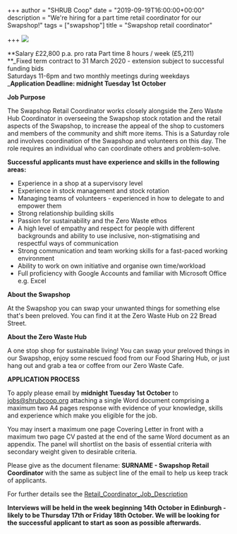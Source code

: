+++
author = "SHRUB Coop"
date = "2019-09-19T16:00:00+00:00"
description = "We're hiring for a part time retail coordinator for our Swapshop!"
tags = ["swapshop"]
title = "Swapshop retail coordinator"

+++
![](https://res.cloudinary.com/shrub-co-op/image/upload/v1568907909/shrubcoop.org/media/retail_web_k9tsw0.png)

**Salary £22,800 p.a. pro rata Part time 8 hours / week (£5,211)  
**_Fixed term contract to 31 March 2020 - extension subject to successful funding bids  
Saturdays 11-6pm and two monthly meetings during weekdays  
_**Application Deadline: midnight Tuesday 1st October**

**Job Purpose**

The Swapshop Retail Coordinator works closely alongside the Zero Waste Hub Coordinator in overseeing the Swapshop stock rotation and the retail aspects of the Swapshop, to increase the appeal of the shop to customers and members of the community and shift more items. This is a Saturday role and involves coordination of the Swapshop and volunteers on this day. The role requires an individual who can coordinate others and problem-solve.

**Successful applicants must have experience and skills in the following areas:**

* Experience in a shop at a supervisory level
* Experience in stock management and stock rotation
* Managing teams of volunteers - experienced in how to delegate to and empower them
* Strong relationship building skills
* Passion for sustainability and the Zero Waste ethos
* A high level of empathy and respect for people with different backgrounds and ability to use inclusive, non-stigmatising and respectful ways of communication
* Strong communication and team working skills for a fast-paced working environment
* Ability to work on own initiative and organise own time/workload
* Full proficiency with Google Accounts and familiar with Microsoft Office e.g. Excel

**About the Swapshop**

At the Swapshop you can swap your unwanted things for something else that's been preloved. You can find it at the Zero Waste Hub on 22 Bread Street.

**About the Zero Waste Hub**

A one stop shop for sustainable living! You can swap your preloved things in our Swapshop, enjoy some rescued food from our Food Sharing Hub, or just hang out and grab a tea or coffee from our Zero Waste Cafe.

**APPLICATION PROCESS**

To apply please email by **midnight Tuesday 1st October** to [jobs@shrubcoop.org](mailto:jobs@shrubcoop.org) attaching a single Word document comprising a maximum two A4 pages response with evidence of your knowledge, skills and experience which make you eligible for the job.

You may insert a maximum one page Covering Letter in front with a maximum two page CV pasted at the end of the same Word document as an appendix. The panel will shortlist on the basis of essential criteria with secondary weight given to desirable criteria.

Please give as the document filename: **SURNAME - Swapshop Retail Coordinator** with the same as subject line of the email to help us keep track of applicants.

For further details see the [Retail_Coordinator_Job_Description](Caf%C3%A9_Coordinator_Job_Description_odm8nl.pdf "Retail Coordinator Job Description")

**Interviews will be held in the week beginning 14th October in Edinburgh - likely to be Thursday 17th or Friday 18th October. We will be looking for the successful applicant to start as soon as possible afterwards.**